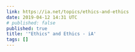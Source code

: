 ```yaml
---
link: https://ia.net/topics/ethics-and-ethics
date: 2019-04-12 14:31 UTC
# published: false
published: true
title: '"Ethics" and Ethics - iA'
tags: []
---
```



